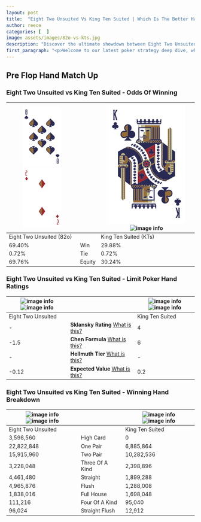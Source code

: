 ```yaml
---
layout: post
title:  "Eight Two Unsuited Vs King Ten Suited | Which Is The Better Hand In Poker? A Complete Guide"
author: reece
categories: [  ]
image: assets/images/82o-vs-kts.jpg
description: "Discover the ultimate showdown between Eight Two Unsuited and King Ten Suited in poker! Uncover the odds, strategies, and scenarios where one hand triumphs over the other. Get ready to up your poker game with this thrilling analysis."
first_paragraph: "<p>Welcome to our latest poker strategy deep dive, where we're pitting two distinct hands against each other in a high-stakes showdown: Eight Two Unsuited vs King Ten Suited.</p><p>In the dynamic world of poker, every decision counts, and knowing which hand holds the upper hand is key to your success at the table.</p><p>In this article, we'll dissect these two hands, explore the scenarios where one dominates the other, and equip you with the knowledge to make strategic choices that can tip the odds in your favor.</p><p>Get ready to unravel the intriguing dynamics of these poker hands and elevate your game to new heights.</p>"
---
```




[comment]: # (sp0)

## Pre Flop Hand Match Up

<div class="table hand-ratings" markdown="1"> 



### Eight Two Unsuited vs King Ten Suited - Odds Of Winning


    
| ![image info](assets/images/hand1/8.png) ![image info](assets/images/hand1/2o.png) |  | ![image info](assets/images/hand2/K.png) ![image info](assets/images/hand2/ts.png) |
| -------- | -------- | -------- |
| Eight Two Unsuited (82o) |  | King Ten Suited (KTs) |
| 69.40% | Win | 29.88% |
| 0.72% | Tie | 0.72% |
| 69.76% | Equity | 30.24% |




[comment]: # (sp1)



### Eight Two Unsuited vs King Ten Suited - Limit Poker Hand Ratings


    
| ![image info](https://www.riverpairs.com/assets/images/hand1/8.png) ![image info](https://www.riverpairs.com/assets/images/hand1/2o.png) |  | ![image info](https://www.riverpairs.com/assets/images/hand2/K.png) ![image info](https://www.riverpairs.com/assets/images/hand2/ts.png) |
| -------- | -------- | -------- |
| Eight Two Unsuited |  | King Ten Suited |
| - | **Sklansky Rating** [What is this?](/sklansky-rating-explained) | 4 |
| -1.5 | **Chen Formula** [What is this?](/chen-formula-explained) | 6 |
| - | **Hellmuth Tier** [What is this?](/Hellmuth-tier-explained) | - |
| -0.12 | **Expected Value** [What is this?](/expected-value-explained) | 0.2 |




[comment]: # (sp2)



### Eight Two Unsuited vs King Ten Suited - Winning Hand Breakdown


    
| ![image info](https://www.riverpairs.com/assets/images/hand1/8.png) ![image info](https://www.riverpairs.com/assets/images/hand1/2o.png) |  | ![image info](https://www.riverpairs.com/assets/images/hand2/K.png) ![image info](https://www.riverpairs.com/assets/images/hand2/ts.png) |
| -------- | -------- | -------- |
| Eight Two Unsuited |  | King Ten Suited |
| 3,598,560 | High Card | 0 |
| 22,822,848 | One Pair | 6,885,864 |
| 15,915,960 | Two Pair | 10,282,536 |
| 3,228,048 | Three Of A Kind | 2,398,896 |
| 4,461,480 | Straight | 1,899,288 |
| 4,965,876 | Flush | 1,288,008 |
| 1,838,016 | Full House | 1,698,048 |
| 111,216 | Four Of A Kind | 95,040 |
| 96,024 | Straight Flush | 12,912 |




[comment]: # (sp3)



</div>

[comment]: # (sp4)



[comment]: # (sp5)

